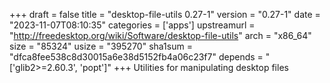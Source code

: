 +++
draft = false
title = "desktop-file-utils 0.27-1"
version = "0.27-1"
date = "2023-11-07T08:10:35"
categories = ['apps']
upstreamurl = "http://freedesktop.org/wiki/Software/desktop-file-utils"
arch = "x86_64"
size = "85324"
usize = "395270"
sha1sum = "dfca8fee538c8d30015a6e38d5152fb4a06c23f7"
depends = "['glib2>=2.60.3', 'popt']"
+++
Utilities for manipulating desktop files